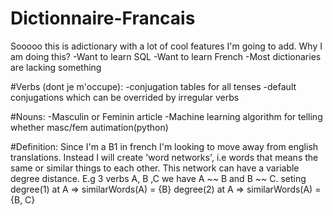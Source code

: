 # Dictionnaire-Francais
Sooooo this is adictionary with a lot of cool features I'm going to add. Why I am doing this?
-Want to learn SQL
-Want to learn French
-Most dictionaries are lacking something

#Verbs (dont je m'occupe):
-conjugation tables for all tenses
-default conjugations which can be overrided by irregular verbs

#Nouns:
-Masculin or Feminin article 
-Machine learning algorithm for telling whether masc/fem autimation(python)

#Definition:
Since I'm a B1 in french I'm looking to move away from english translations. Instead I will create 'word networks', i.e words that means the same or similar things to each other. This network can have a variable degree distance.
E.g
3 verbs A, B ,C  we have A ~~ B and B ~~ C. seting degree(1) at A => similarWords(A) = {B}
						   degree(2) at A => similarWords(A) = {B, C}





